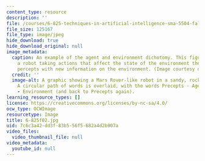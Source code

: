 ```yaml
---
content_type: resource
description: ''
file: /courses/6-825-techniques-in-artificial-intelligence-sma-5504-fall-2002/7c6c3a42dd3f83b556f5682a4d2b907a_6-825f02.jpg
file_size: 125167
file_type: image/jpeg
hide_download: true
hide_download_original: null
image_metadata:
  caption: An example of the agent and environment dichotomy. This figure illustrates
    a robot taking actions that affect the state of the environment then receiving
    percepts with new information on the environment. (Image courtesy of Beryl Simon.)
  credit: ''
  image-alt: A graphic showing a Mars Rover-like robot in a sandy, rocky environment.
    A circular path of words is overlaid, with the words Precepts - Agent - Actions
    - Environment (and back to Precepts again).
learning_resource_types: []
license: https://creativecommons.org/licenses/by-nc-sa/4.0/
ocw_type: OCWImage
resourcetype: Image
title: 6-825f02.jpg
uid: 7c6c3a42-dd3f-83b5-56f5-682a4d2b907a
video_files:
  video_thumbnail_file: null
video_metadata:
  youtube_id: null
---
```

